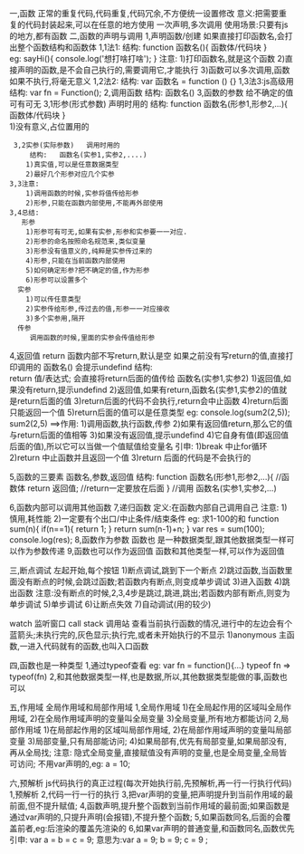 一,函数
    正常的重复代码,代码重复,代码冗余,不方便统一设置修改
    意义:把需要重复的代码封装起来,可以在任意的地方使用
    一次声明,多次调用
    使用场景:只要有js的地方,都有函数
二,函数的声明与调用
1,声明函数/创建
如果直接打印函数名,会打出整个函数结构和函数体
   1,1法1:
    结构:   function 函数名(){
             函数体/代码块
         }  
     eg:  sayHi(){
       console.log('想打啥打啥');
     }
     注意:
      1)打印函数名,就是这个函数
      2)直接声明的函数,是不会自己执行的,需要调用它,才能执行
      3)函数可以多次调用,函数如果不执行,将毫无意义
   1,2法2:
    结构:
      var 函数名 = function () {}
   1,3法3:js高级用
   结构:
   var fn = Function();
2,调用函数
    结构:
       函数名()
3,函数的参数   给不确定的值  可有可无
     3,1形参(形式参数)  声明时用的
         结构:   function 函数名(形参1,形参2,...){
                    函数体/代码块
                   }  
        1)没有意义,占位置用的

     3,2实参(实际参数)   调用时用的
         结构:   函数名(实参1,实参2,....)
        1)真实值,可以是任意数据类型
        2)最好几个形参对应几个实参
    3,3注意:
        1)调用函数的时候,实参将值传给形参
        2)形参,只能在函数内部使用,不能再外部使用
    3,4总结:
       形参
        1)形参可有可无,如果有实参,形参和实参要一一对应.
        2)形参的命名按照命名规范来,类似变量
        3)形参没有值意义的,纯粹是实参传过来的
        4)形参,只能在当前函数内部使用
        5)如何确定形参?把不确定的值,作为形参
        6)形参可以设置多个
      实参
        1)可以传任意类型
        2)实参传给形参,传过去的值,形参一一对应接收
        3)多个实参用,隔开
      传参
         调用函数的时候,里面的实参会传值给形参
4,返回值 return
    函数内部不写return,默认是空
    如果之前没有写return的值,直接打印调用的   函数名()   会提示undefind
       结构:  
       return 值/表达式;  会直接将return后面的值传给 函数名(实参1,实参2)
    1)返回值,如果没有return,提示undefind
    2)返回值,如果有return,函数名(实参1,实参2)的值就是return后面的值
    3)return后面的代码不会执行,return会中止函数
    4)return后面只能返回一个值
    5)return后面的值可以是任意类型
eg: 
console.log(sum2(2,5));
sum2(2,5)  ==>作用:
                  1)调用函数,执行函数,传参
                  2)如果有返回值return,那么它的值与return后面的值相等
                  3)如果没有返回值,提示undefind
                  4)它自身有值(即返回值后面的值),所以它可以当做一个值赋值给变量名
引申:
1)break 中止for循环
2)return 中止函数并且返回一个值
3)return 后面的代码是不会执行的


5,函数的三要素
函数名,参数,返回值
    结构:
    function 函数名(形参1,形参2,...){
      //函数体
      return 返回值;   //return一定要放在后面
    }
    //调用
    函数名(实参1,实参2,...)

    
6,函数内部可以调用其他函数
7,递归函数
  定义:在函数内部自己调用自己
  注意:
     1)慎用,耗性能
     2)一定要有个出口/中止条件/结束条件
  eg: 求1-100的和
  function sum(n){
    if(n==1){
      return 1;
    }
    return sum(n-1)+n;
  }
  var res = sum(100);
  console.log(res);
8,函数作为参数
    函数也                                                                                                                                                                                                                                                                                          是一种数据类型,跟其他数据类型一样可以作为参数传递
9,函数也可以作为返回值
    函数和其他类型一样,可以作为返回值

三,断点调试
  左起开始,每个按钮
      1)断点调试,跳到下一个断点
      2)跳过函数,当函数里面没有断点的时候,会跳过函数;若函数内有断点,则变成单步调试
      3)进入函数
      4)跳出函数
      注意:没有断点的时候,2,3,4步是跳过,跳进,跳出;若函数内部有断点,则变为单步调试
      5)单步调试
      6)让断点失效
      7)自动调试(用的较少) 

watch 监听窗口
call stack 调用站  查看当前执行函数的情况,进行中的左边会有个蓝箭头;未执行完的,灰色显示;执行完,或者未开始执行的不显示
     1)anonymous   主函数,一进入代码就有的函数,也叫入口函数




四,函数也是一种类型
1,通过typeof查看
  eg: 
  var fn = function(){...}
  typeof fn => typeof(fn)
2,和其他数据类型一样,也是数据,所以,其他数据类型能做的事,函数也可以


五,作用域
全局作用域和局部作用域
1,全局作用域
    1)在全局起作用的区域叫全局作用域,
    2)在全局作用域声明的变量叫全局变量
    3)全局变量,所有地方都能访问
2,局部作用域
    1)在局部起作用的区域叫局部作用域,
    2)在局部作用域声明的变量叫局部变量
    3)局部变量,只有局部能访问;
    4)如果局部有,优先有局部变量,如果局部没有,再从全局找;
注意:
隐式全局变量,直接赋值没有声明的变量,也是全局变量,全局皆可访问;
不用var声明的,eg:   a = 10;


六,预解析
js代码执行的真正过程(每次开始执行前,先预解析,再一行一行执行代码)
    1,预解析
    2,代码一行一行的执行
    3,把var声明的变量,把声明提升到当前作用域的最前面,但不提升赋值;
    4,函数声明,提升整个函数到当前作用域的最前面;如果函数是通过var声明的,只提升声明(会报错),不提升整个函数;
    5,如果函数同名,后面的会覆盖前者,eg:后渲染的覆盖先渲染的
    6,如果var声明的普通变量,和函数同名,函数优先
引申:
 var a = b = c = 9;
 意思为:var a = 9;
           b = 9;
           c = 9 ; 









